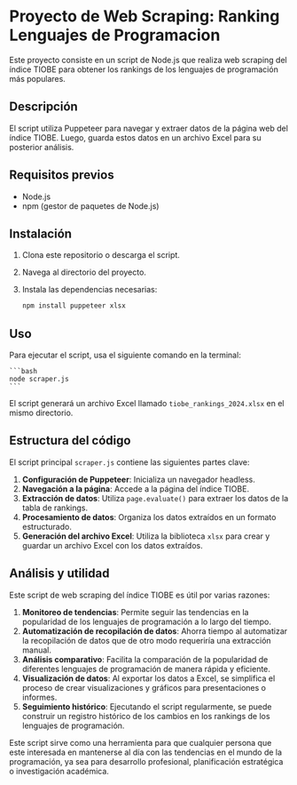 # Proyecto de Web Scraping: Ranking Lenguajes de Programacion

Este proyecto consiste en un script de Node.js que realiza web scraping del índice TIOBE para obtener los rankings de los lenguajes de programación más populares.

## Descripción

El script utiliza Puppeteer para navegar y extraer datos de la página web del índice TIOBE. Luego, guarda estos datos en un archivo Excel para su posterior análisis.

## Requisitos previos

- Node.js
- npm (gestor de paquetes de Node.js)

## Instalación

1. Clona este repositorio o descarga el script.
2. Navega al directorio del proyecto.
3. Instala las dependencias necesarias:

    ```bash
    npm install puppeteer xlsx
    ```

## Uso

Para ejecutar el script, usa el siguiente comando en la terminal:

    ```bash
    node scraper.js
    ```

El script generará un archivo Excel llamado `tiobe_rankings_2024.xlsx` en el mismo directorio.

## Estructura del código

El script principal `scraper.js` contiene las siguientes partes clave:

1. **Configuración de Puppeteer**: Inicializa un navegador headless.
2. **Navegación a la página**: Accede a la página del índice TIOBE.
3. **Extracción de datos**: Utiliza `page.evaluate()` para extraer los datos de la tabla de rankings.
4. **Procesamiento de datos**: Organiza los datos extraídos en un formato estructurado.
5. **Generación del archivo Excel**: Utiliza la biblioteca `xlsx` para crear y guardar un archivo Excel con los datos extraídos.

## Análisis y utilidad

Este script de web scraping del índice TIOBE es útil por varias razones:

1. **Monitoreo de tendencias**: Permite seguir las tendencias en la popularidad de los lenguajes de programación a lo largo del tiempo.
2. **Automatización de recopilación de datos**: Ahorra tiempo al automatizar la recopilación de datos que de otro modo requeriría una extracción manual.
5. **Análisis comparativo**: Facilita la comparación de la popularidad de diferentes lenguajes de programación de manera rápida y eficiente.
6. **Visualización de datos**: Al exportar los datos a Excel, se simplifica el proceso de crear visualizaciones y gráficos para presentaciones o informes.
7. **Seguimiento histórico**: Ejecutando el script regularmente, se puede construir un registro histórico de los cambios en los rankings de los lenguajes de programación.

Este script sirve como una herramienta para que cualquier persona que este interesada en mantenerse al día con las tendencias en el mundo de la programación, ya sea para desarrollo profesional, planificación estratégica o investigación académica.
